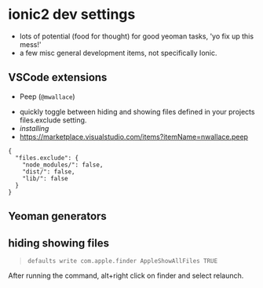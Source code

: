 # ionic2 dev settings

- lots of potential (food for thought) for good yeoman tasks, 'yo fix up this mess!'
- a few misc general development items, not specifically Ionic.

## VSCode extensions

* Peep (`@mwallace`)
 - quickly toggle between hiding and showing files defined in your projects files.exclude setting.
 - *installing*
  - https://marketplace.visualstudio.com/items?itemName=nwallace.peep

```
{
  "files.exclude": {
    "node_modules/": false,
    "dist/": false,
    "lib/": false
  }
}

```

## Yeoman generators

## hiding showing files

> `defaults write com.apple.finder AppleShowAllFiles TRUE`

After running the command, alt+right click on finder and select relaunch.



